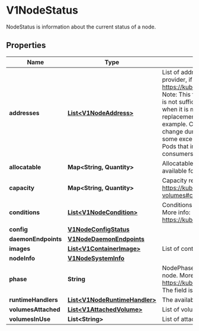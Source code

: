 

# V1NodeStatus

NodeStatus is information about the current status of a node.

## Properties

| Name | Type | Description | Notes |
|------------ | ------------- | ------------- | -------------|
|**addresses** | [**List&lt;V1NodeAddress&gt;**](V1NodeAddress.md) | List of addresses reachable to the node. Queried from cloud provider, if available. More info: https://kubernetes.io/docs/concepts/nodes/node/#addresses Note: This field is declared as mergeable, but the merge key is not sufficiently unique, which can cause data corruption when it is merged. Callers should instead use a full-replacement patch. See https://pr.k8s.io/79391 for an example. Consumers should assume that addresses can change during the lifetime of a Node. However, there are some exceptions where this may not be possible, such as Pods that inherit a Node&#39;s address in its own status or consumers of the downward API (status.hostIP). |  [optional] |
|**allocatable** | **Map&lt;String, Quantity&gt;** | Allocatable represents the resources of a node that are available for scheduling. Defaults to Capacity. |  [optional] |
|**capacity** | **Map&lt;String, Quantity&gt;** | Capacity represents the total resources of a node. More info: https://kubernetes.io/docs/concepts/storage/persistent-volumes#capacity |  [optional] |
|**conditions** | [**List&lt;V1NodeCondition&gt;**](V1NodeCondition.md) | Conditions is an array of current observed node conditions. More info: https://kubernetes.io/docs/concepts/nodes/node/#condition |  [optional] |
|**config** | [**V1NodeConfigStatus**](V1NodeConfigStatus.md) |  |  [optional] |
|**daemonEndpoints** | [**V1NodeDaemonEndpoints**](V1NodeDaemonEndpoints.md) |  |  [optional] |
|**images** | [**List&lt;V1ContainerImage&gt;**](V1ContainerImage.md) | List of container images on this node |  [optional] |
|**nodeInfo** | [**V1NodeSystemInfo**](V1NodeSystemInfo.md) |  |  [optional] |
|**phase** | **String** | NodePhase is the recently observed lifecycle phase of the node. More info: https://kubernetes.io/docs/concepts/nodes/node/#phase The field is never populated, and now is deprecated. |  [optional] |
|**runtimeHandlers** | [**List&lt;V1NodeRuntimeHandler&gt;**](V1NodeRuntimeHandler.md) | The available runtime handlers. |  [optional] |
|**volumesAttached** | [**List&lt;V1AttachedVolume&gt;**](V1AttachedVolume.md) | List of volumes that are attached to the node. |  [optional] |
|**volumesInUse** | **List&lt;String&gt;** | List of attachable volumes in use (mounted) by the node. |  [optional] |



